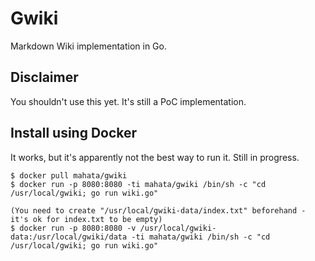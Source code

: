 # Gwiki

Markdown Wiki implementation in Go.

## Disclaimer

You shouldn't use this yet. It's still a PoC implementation.

## Install using Docker

It works, but it's apparently not the best way to run it. Still in progress.

```
$ docker pull mahata/gwiki
$ docker run -p 8080:8080 -ti mahata/gwiki /bin/sh -c "cd /usr/local/gwiki; go run wiki.go"

(You need to create "/usr/local/gwiki-data/index.txt" beforehand - it's ok for index.txt to be empty)
$ docker run -p 8080:8080 -v /usr/local/gwiki-data:/usr/local/gwiki/data -ti mahata/gwiki /bin/sh -c "cd /usr/local/gwiki; go run wiki.go"
```
